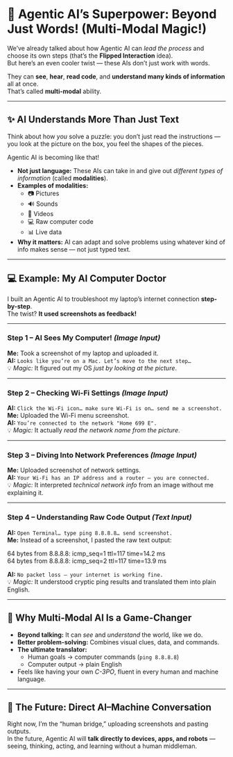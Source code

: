 # 📸 Agentic AI’s Superpower: Beyond Just Words! (Multi-Modal Magic!)

We’ve already talked about how Agentic AI can *lead the process* and choose its own steps (that’s the **Flipped Interaction** idea).  
But here’s an even cooler twist — these AIs don’t just work with words.  

They can **see**, **hear**, **read code**, and **understand many kinds of information** all at once.  
That’s called **multi-modal** ability.

---

## ✨ AI Understands More Than Just Text

Think about how *you* solve a puzzle: you don’t just read the instructions — you look at the picture on the box, you feel the shapes of the pieces.  

Agentic AI is becoming like that!  

- **Not just language:** These AIs can take in and give out *different types of information* (called **modalities**).  
- **Examples of modalities:**  
  - 📷 Pictures  
  - 🔊 Sounds  
  - 🎥 Videos  
  - 💻 Raw computer code  
  - 📊 Live data  
- **Why it matters:** AI can adapt and solve problems using whatever kind of info makes sense — not just typed text.

---

## 💻 Example: My AI Computer Doctor

I built an Agentic AI to troubleshoot my laptop’s internet connection **step-by-step**.  
The twist? **It used screenshots as feedback!**

---

### **Step 1 – AI Sees My Computer!** *(Image Input)*  
**Me:** Took a screenshot of my laptop and uploaded it.  
**AI:** `Looks like you’re on a Mac. Let’s move to the next step…`  
💡 *Magic:* It figured out my OS *just by looking at the picture*.

---

### **Step 2 – Checking Wi-Fi Settings** *(Image Input)*  
**AI:** `Click the Wi-Fi icon… make sure Wi-Fi is on… send me a screenshot.`  
**Me:** Uploaded the Wi-Fi menu screenshot.  
**AI:** `You’re connected to the network "Home 699 E".`  
💡 *Magic:* It actually *read the network name from the picture*.

---

### **Step 3 – Diving Into Network Preferences** *(Image Input)*  
**Me:** Uploaded screenshot of network settings.  
**AI:** `Your Wi-Fi has an IP address and a router — you are connected.`  
💡 *Magic:* It interpreted *technical network info* from an image without me explaining it.

---

### **Step 4 – Understanding Raw Code Output** *(Text Input)*  
**AI:** `Open Terminal… type ping 8.8.8.8… send screenshot.`  
**Me:** Instead of a screenshot, I pasted the raw text output:  

64 bytes from 8.8.8.8: icmp_seq=1 ttl=117 time=14.2 ms<br>
64 bytes from 8.8.8.8: icmp_seq=2 ttl=117 time=13.9 ms

**AI:** `No packet loss — your internet is working fine.`  
💡 *Magic:* It understood cryptic ping results and translated them into plain English.

---

## 🔑 Why Multi-Modal AI Is a Game-Changer

- **Beyond talking:** It can *see* and *understand* the world, like we do.  
- **Better problem-solving:** Combines visual clues, data, and commands.  
- **The ultimate translator:**  
  - Human goals → computer commands (`ping 8.8.8.8`)  
  - Computer output → plain English  
- Feels like having your own *C-3PO*, fluent in every human and machine language.

---

## 🚀 The Future: Direct AI–Machine Conversation

Right now, I’m the “human bridge,” uploading screenshots and pasting outputs.  
In the future, Agentic AI will **talk directly to devices, apps, and robots** — seeing, thinking, acting, and learning without a human middleman.

